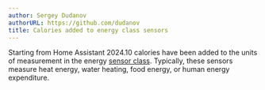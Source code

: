 ```yaml
---
author: Sergey Dudanov
authorURL: https://github.com/dudanov
title: Calories added to energy class sensors
---
```


Starting from Home Assistant 2024.10 calories have been added to the units of measurement in the energy [sensor class](https://developers.home-assistant.io/docs/core/entity/sensor#available-device-classes). Typically, these sensors measure heat energy, water heating, food energy, or human energy expenditure.
